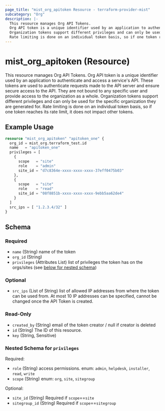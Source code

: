 ```yaml
---
page_title: "mist_org_apitoken Resource - terraform-provider-mist"
subcategory: "Org"
description: |-
  This resource manages Org API Tokens.
  Org API token is a unique identifier used by an application to authenticate and access a service's API. These tokens are used to authenticate requests made to the API server and ensure secure access to the API. They are not bound to any specific user and provide access to the organization as a whole.
  Organization tokens support different privileges and can only be used for the specific organization they are generated for.
  Rate limiting is done on an individual token basis, so if one token reaches its rate limit, it does not impact other tokens.
---
```


# mist_org_apitoken (Resource)

This resource manages Org API Tokens.
Org API token is a unique identifier used by an application to authenticate and access a service's API. These tokens are used to authenticate requests made to the API server and ensure secure access to the API. They are not bound to any specific user and provide access to the organization as a whole. 
Organization tokens support different privileges and can only be used for the specific organization they are generated for.
Rate limiting is done on an individual token basis, so if one token reaches its rate limit, it does not impact other tokens.


## Example Usage

```terraform
resource "mist_org_apitoken" "apitoken_one" {
  org_id = mist_org.terraform_test.id
  name   = "apitoken_one"
  privileges = [
    {
      scope   = "site"
      role    = "admin"
      site_id = "d7c8364e-xxxx-xxxx-xxxx-37eff0475b03"
    },
    {
      scope   = "site"
      role    = "read"
      site_id = "08f8851b-xxxx-xxxx-xxxx-9ebb5aa62de4"
    }
  ]
  src_ips = [ "1.2.3.4/32" ]
}
```

<!-- schema generated by tfplugindocs -->
## Schema

### Required

- `name` (String) name of the token
- `org_id` (String)
- `privileges` (Attributes List) list of privileges the token has on the orgs/sites (see [below for nested schema](#nestedatt--privileges))

### Optional

- `src_ips` (List of String) list of allowed IP addresses from where the token can be used from. At most 10 IP addresses can be specified, cannot be changed once the API Token is created.

### Read-Only

- `created_by` (String) email of the token creator / null if creator is deleted
- `id` (String) The ID of this resource.
- `key` (String, Sensitive)

<a id="nestedatt--privileges"></a>
### Nested Schema for `privileges`

Required:

- `role` (String) access permissions. enum: `admin`, `helpdesk`, `installer`, `read`, `write`
- `scope` (String) enum: `org`, `site`, `sitegroup`

Optional:

- `site_id` (String) Required if `scope`==`site`
- `sitegroup_id` (String) Required if `scope`==`sitegroup`


